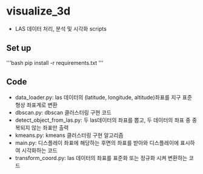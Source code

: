 # visualize_3d
- LAS 데이터 처리, 분석 및 시각화 scripts

## Set up
'''bash
pip install -r requirements.txt
'''
## Code
- data_loader.py: las 데이터의 (latitude, longitude, altitude)좌표를 지구 표준 형상 좌표계로 변환
- dbscan.py: dbscan 클러스터링 구현 코드 
- detect_object_from_las.py: 두 las데이터의 좌표를 뽑고, 두 데이터의 좌표 중 중복되지 않는 좌표만 출력 
- kmeans.py: kmeans 클러스터링 구현 알고리즘 
- main.py: 디스플레이 좌표에 해당하는 후면의 좌표를 받아와 디스플레이에 표시하여 시각화하는 코드 
- transform_coord.py: las 데이터의 좌표를 표준화 또는 정규화 시켜 변환하는 코드 